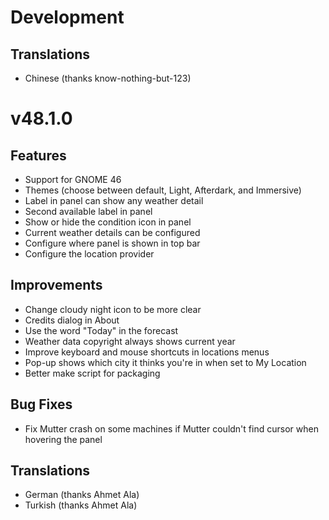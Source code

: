 
# Development

## Translations

- Chinese (thanks know-nothing-but-123)

# v48.1.0

## Features

- Support for GNOME 46
- Themes (choose between default, Light, Afterdark, and Immersive)
- Label in panel can show any weather detail
- Second available label in panel
- Show or hide the condition icon in panel
- Current weather details can be configured
- Configure where panel is shown in top bar
- Configure the location provider

## Improvements

- Change cloudy night icon to be more clear
- Credits dialog in About
- Use the word "Today" in the forecast
- Weather data copyright always shows current year
- Improve keyboard and mouse shortcuts in locations menus
- Pop-up shows which city it thinks you're in when set to My Location
- Better make script for packaging

## Bug Fixes

- Fix Mutter crash on some machines if Mutter couldn't find cursor when hovering the panel

## Translations

- German (thanks Ahmet Ala)
- Turkish (thanks Ahmet Ala)

